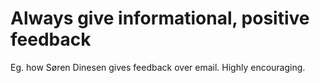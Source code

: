 # Always give informational, positive feedback
Eg. how Søren Dinesen gives feedback over email. Highly encouraging.

<!-- #p1 -->

<!-- {BearID:BCDF0056-70EB-4915-AB7C-B9030A59EE99-5010-000009DF591A47C9} -->
